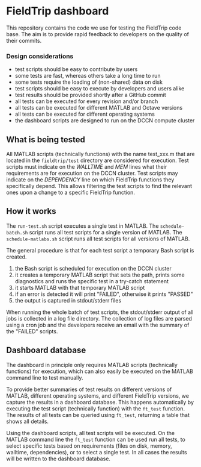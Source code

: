 # FieldTrip dashboard

This repository contains the code we use for testing the FieldTrip code base.
The aim is to provide rapid feedback to developers on the quality of their
commits.

### Design considerations

- test scripts should be easy to contribute by users
- some tests are fast, whereas others take a long time to run
- some tests require the loading of (non-shared) data on disk
- test scripts should be easy to execute by developers and users alike
- test results should be provided shortly after a GitHub commit
- all tests can be executed for every revision and/or branch
- all tests can be executed for different MATLAB and Octave versions
- all tests can be executed for different operating systems
- the dashboard scripts are designed to run on the DCCN compute cluster

## What is being tested

All MATLAB scripts (technically functions) with the name test_xxx.m that are
located in the `fieldtrip/test` directory are considered for execution. Test
scripts must indicate on the _WALLTIME_ and _MEM_ lines what their requirements
are for execution on the DCCN cluster. Test scripts may indicate on the
_DEPENDENCY_ line on which FieldTrip functions they specifically depend. This
allows filtering the test scripts to find the relevant ones upon a change to a
specific FieldTrip function.

## How it works

The `run-test.sh` script executes a single test in MATLAB. The
`schedule-batch.sh` script runs all test scripts for a single version of MATLAB.
The `schedule-matlabs.sh` script runs all test scripts for all versions of
MATLAB.

The general procedure is that for each test script a temporary Bash script is created.

1. the Bash script is scheduled for execution on the DCCN cluster
2. it creates a temporary MATLAB script that sets the path, prints some diagnostics and runs the specific test in a try-catch statement
3. it starts MATLAB with that temporary MATLAB script
4. if an error is detected it will print "FAILED", otherwise it prints "PASSED"
5. the output is captured in stdout/stderr files

When running the whole batch of test scripts, the stdout/stderr output of all
jobs is collected in a log file directory. The collection of log files are
parsed using a cron job and the developers receive an email with the summary of
the "FAILED" scripts.

## Dashboard database

The dashboard in principle only requires MATLAB scripts (technically functions)
for execution, which can also easily be executed on the MATLAB command line to
test manually.

To provide better summaries of test results on different versions of MATLAB,
different operating systems, and different FieldTrip versions, we capture the
results in a dashboard database. This happens automatically by executing the
test script (technically function) with the `ft_test` function. The results of
all tests can be queried using `ft_test`, returning a table that shows all
details.

Using the dashboard scripts, all test scripts will be executed. On the MATLAB
command line the `ft_test` function can be used run all tests, to select
specific tests based on requirements (files on disk, memory, walltime,
dependencies), or to select a single test. In all cases the results will be
written to the dashboard database.
